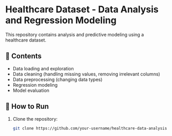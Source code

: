 # Healthcare Dataset - Data Analysis and Regression Modeling

This repository contains analysis and predictive modeling using a healthcare dataset.

## 📂 Contents
- Data loading and exploration
- Data cleaning (handling missing values, removing irrelevant columns)
- Data preprocessing (changing data types)
- Regression modeling
- Model evaluation

## 🚀 How to Run
1. Clone the repository:
   ```bash
   git clone https://github.com/your-username/healthcare-data-analysis.git
